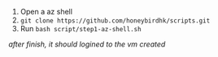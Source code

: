 1. Open a az shell
2. `git clone https://github.com/honeybirdhk/scripts.git`
3. Run `bash script/step1-az-shell.sh`

*after finish, it should logined to the vm created*


